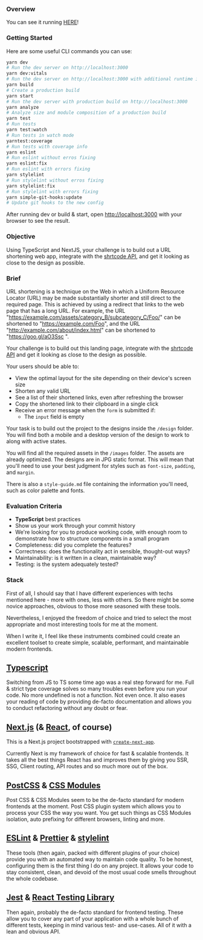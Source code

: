 ### Overview

You can see it running [HERE](https://shortly-sample-app.vercel.app/)!

### Getting Started

Here are some useful CLI commands you can use:

```bash
yarn dev
# Run the dev server on http://localhost:3000
yarn dev:vitals
# Run the dev server on http://localhost:3000 with additional runtime info on Web Vitals in console
yarn build
# Create a production build
yarn start
# Run the dev server with production build on http://localhost:3000
yarn analyze
# Analyze size and module composition of a production build
yarn test
# Run tests
yarn test:watch
# Run tests in watch mode
yarntest:coverage
# Run tests with coverage info
yarn eslint
# Run eslint without erros fixing
yarn eslint:fix
# Run eslint with errors fixing
yarn stylelint
# Run stylelint without erros fixing
yarn stylelint:fix
# Run stylelint with errors fixing
yarn simple-git-hooks:update
# Update git hooks to the new config
```

After running dev or build & start, open [http://localhost:3000](http://localhost:3000) with your browser to see the result.

### Objective

Using TypeScript and NextJS, your challenge is to build out a URL shortening web app, integrate with the [shrtcode API](https://app.shrtco.de/docs), and get it looking as close to the design as possible.

### Brief

URL shortening is a technique on the Web in which a Uniform Resource Locator (URL) may be made substantially shorter and still direct to the required page. This is achieved by using a redirect that links to the web page that has a long URL. For example, the URL "https://example.com/assets/category_B/subcategory_C/Foo/" can be shortened to "https://example.com/Foo", and the URL "http://example.com/about/index.html" can be shortened to "https://goo.gl/aO3Ssc ".

Your challenge is to build out this landing page, integrate with the [shrtcode API](https://app.shrtco.de/docs) and get it looking as close to the design as possible.

Your users should be able to:

-   View the optimal layout for the site depending on their device's screen size
-   Shorten any valid URL
-   See a list of their shortened links, even after refreshing the browser
-   Copy the shortened link to their clipboard in a single click
-   Receive an error message when the `form` is submitted if:
    -   The `input` field is empty

Your task is to build out the project to the designs inside the `/design` folder. You will find both a mobile and a desktop version of the design to work to along with active states.

You will find all the required assets in the `/images` folder. The assets are already optimized. The designs are in JPG static format. This will mean that you'll need to use your best judgment for styles such as `font-size`, `padding`, and `margin`.

There is also a `style-guide.md` file containing the information you'll need, such as color palette and fonts.

### Evaluation Criteria

-   **TypeScript** best practices
-   Show us your work through your commit history
-   We're looking for you to produce working code, with enough room to demonstrate how to structure components in a small program
-   Completeness: did you complete the features?
-   Correctness: does the functionality act in sensible, thought-out ways?
-   Maintainability: is it written in a clean, maintainable way?
-   Testing: is the system adequately tested?

### Stack

First of all, I should say that I have different experiences with techs mentioned here - more with ones, less with others. So there might be some novice approaches, obvious to those more seasoned with these tools.

Nevertheless, I enjoyed the freedom of choice and tried to select the most appropriate and most interesting tools for me at the moment. 

When I write it, I feel like these instruments combined could create an excellent toolset to create simple, scalable, performant, and maintainable modern frontends.

## [Typescript](https://github.com/microsoft/TypeScript)

Switching from JS to TS some time ago was a real step forward for me. Full & strict type coverage solves so many troubles even before you run your code. No more undefined is not a function. Not even once. It also eases your reading of code by providing de-facto documentation and allows you to conduct refactoring without any doubt or fear.
## [Next.js](https://github.com/vercel/next.js/) (& [React](https://github.com/facebook/react), of course)

This is a Next.js project bootstrapped with [`create-next-app`](https://github.com/vercel/next.js/tree/canary/packages/create-next-app). 

Currently Next is my framework of choice for fast & scalable frontends. It takes all the best things React has and improves them by giving you SSR, SSG, Client routing, API routes and so much more out of the box.

## [PostCSS](https://github.com/postcss/postcss) & [CSS Modules](https://github.com/css-modules/css-modules)

Post CSS & CSS Modules seem to be the de-facto standard for modern frontends at the moment. Post CSS plugin system which allows you to process your CSS the way you want. You get such things as CSS Modules isolation, auto prefixing for different browsers, linting and more.
## [ESLint](https://github.com/eslint/eslint) & [Prettier](https://github.com/prettier/prettier) & [stylelint](https://github.com/stylelint/stylelint)

These tools (then again, packed with different plugins of your choice) provide you with an automated way to maintain code quality. To be honest, configuring them is the first thing I do on any project. It allows your code to stay consistent, clean, and devoid of the most usual code smells throughout the whole codebase.

## [Jest](https://github.com/facebook/jest) & [React Testing Library](https://github.com/testing-library/react-testing-library)

Then again, probably the de-facto standard for frontend testing. These allow you to cover any part of your application with a whole bunch of different tests, keeping in mind various test- and use-cases. All of it with a lean and obvious API.
